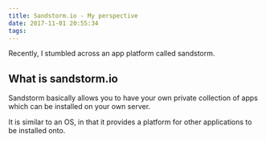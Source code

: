 ```yaml
---
title: Sandstorm.io - My perspective
date: 2017-11-01 20:55:34
tags:
---
```


Recently, I stumbled across an app platform called sandstorm.

## What is sandstorm.io

Sandstorm basically allows you to have your own private collection of apps which can be installed on your own server.

It is similar to an OS, in that it provides a platform for other applications to be installed onto.